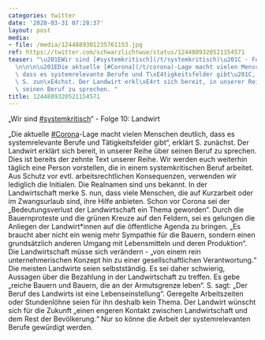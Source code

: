 ```yaml
---
categories: twitter
date: '2020-03-31 07:28:37'
layout: post
media:
- file: /media/1244889301235761153.jpg
ref: https://twitter.com/schwarzlichtwue/status/1244889320521154571
teaser: "\u201EWir sind [#systemkritisch](/t/systemkritisch)\u201C - Folge 10: Landwirt\n\
  \n\n\n\u201EDie aktuelle [#Corona](/t/corona)-Lage macht vielen Menschen deutlich,\
  \ dass es systemrelevante Berufe und T\xE4tigkeitsfelder gibt\u201C, erkl\xE4rt\
  \ S. zun\xE4chst. Der Landwirt erkl\xE4rt sich bereit, in unserer Reihe \xFCber\
  \ seinen Beruf zu sprechen. "
title: 1244889320521154571
---
```

„Wir sind [#systemkritisch](/t/systemkritisch)“ - Folge 10: Landwirt



„Die aktuelle [#Corona](/t/corona)-Lage macht vielen Menschen deutlich, dass es systemrelevante Berufe und Tätigkeitsfelder gibt“, erklärt S. zunächst. Der Landwirt erklärt sich bereit, in unserer Reihe über seinen Beruf zu sprechen. 
Dies ist bereits der zehnte Text unserer Reihe. Wir werden euch weiterhin täglich eine Person vorstellen, die in einem systemkritischen Beruf arbeitet. Aus Schutz vor evtl. arbeitsrechtlichen Konsequenzen, verwenden wir lediglich die Initialen. Die Realnamen sind uns bekannt.
In der Landwirtschaft merke S. nun, dass viele Menschen, die auf Kurzarbeit oder im Zwangsurlaub sind, ihre Hilfe anbieten. Schon vor Corona sei der „Bedeutungsverlust der Landwirtschaft ein Thema geworden“.
Durch die Bauernproteste und die grünen Kreuze auf den Feldern, sei es gelungen die Anliegen der Landwirt\*innen auf die öffentliche Agenda zu bringen.
„Es braucht aber nicht ein wenig mehr Sympathie für die Bauern, sondern einen grundsätzlich anderen Umgang mit Lebensmitteln und deren Produktion“. Die Landwirtschaft müsse sich verändern - „von einem rein unternehmerischen Konzept hin zu einer gesellschaftlichen Verantwortung.“
Die meisten Landwirte seien selbstständig. Es sei daher schwierig, Aussagen über die Bezahlung in der Landwirtschaft zu treffen. Es gebe „reiche Bauern und Bauern, die an der Armutsgrenze leben“.
S. sagt: „Der Beruf des Landwirts ist eine Lebenseinstellung“. Geregelte Arbeitszeiten oder Stundenlöhne seien für ihn deshalb kein Thema.
Der Landwirt wünscht sich für die Zukunft „einen engeren Kontakt zwischen Landwirtschaft und dem Rest der Bevölkerung.“ Nur so könne die Arbeit der systemrelevanten Berufe gewürdigt werden.